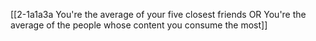 [[2-1a1a3a You're the average of your five closest friends OR You're the average of the people whose content you consume the most]]

